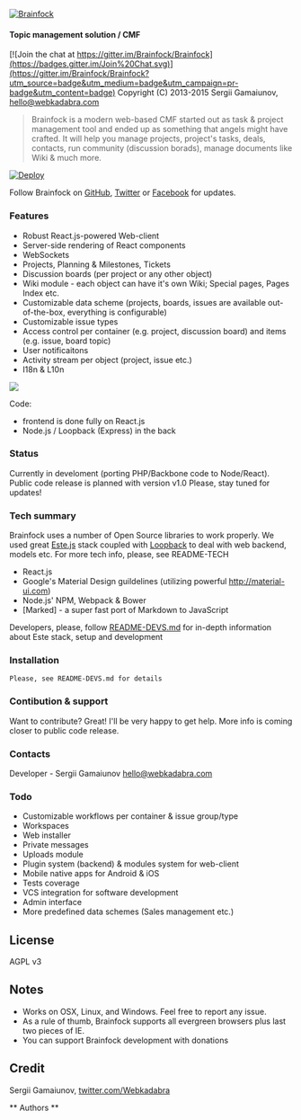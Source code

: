 [![Brainfock](https://brainfock.files.wordpress.com/2014/11/logo_greenhex_trans.png?w=250)](http://brainfock.org)

#### Topic management solution / CMF

[![Join the chat at https://gitter.im/Brainfock/Brainfock](https://badges.gitter.im/Join%20Chat.svg)](https://gitter.im/Brainfock/Brainfock?utm_source=badge&utm_medium=badge&utm_campaign=pr-badge&utm_content=badge)
Copyright (C) 2013-2015 Sergii Gamaiunov, <hello@webkadabra.com>

> Brainfock is a modern web-based CMF started out as task & project management tool and ended up as something that angels might have crafted. It  will help you manage projects, project's tasks, deals, contacts, run community (discussion borads), manage documents like Wiki & much more.

[![Deploy](https://www.herokucdn.com/deploy/button.png)](https://heroku.com/deploy)

Follow Brainfock on [GitHub](https://github.com/Brainfock/Brainfock), [Twitter](https://twitter.com/brainfockapp) or [Facebook](https://www.facebook.com/Brainfock) for updates.

### Features

- Robust React.js-powered Web-client
- Server-side rendering of React components
- WebSockets
- Projects, Planning & Milestones, Tickets
- Discussion boards (per project or any other object)
- Wiki module - each object can have it's own Wiki; Special pages, Pages Index etc.
- Customizable data scheme (projects, boards, issues are available out-of-the-box, everything is configurable)
- Customizable issue types
- Access control per container (e.g. project, discussion board) and items (e.g. issue, board topic)
- User notificaitons
- Activity stream per object (project, issue etc.)
- I18n & L10n

![](http://i57.tinypic.com/5cjfkh.png)

Code:
- frontend is done fully on React.js
- Node.js / Loopback (Express) in the back


### Status

Currently in develoment (porting PHP/Backbone code to Node/React). Public code release is planned with version v1.0
Please, stay tuned for updates!

### Tech summary

Brainfock uses a number of Open Source libraries to work properly. We used great [Este.js](https://github.com/este/este) stack
coupled with [Loopback](http://loopback.io/) to deal with web backend, models etc. For more tech info, please, see README-TECH

* React.js
* Google's Material Design guildelines (utilizing powerful <http://material-ui.com>)
* Node.js' NPM, Webpack & Bower
* [Marked] - a super fast port of Markdown to JavaScript

Developers, please, follow [README-DEVS.md](/README-DEVS.md) for in-depth information about Este stack, setup and development

### Installation

```
Please, see README-DEVS.md for details
```

### Contibution & support
Want to contribute? Great! I'll be very happy to get help. More info is coming closer to public code release.

### Contacts
Developer - Sergii Gamaiunov <hello@webkadabra.com>

### Todo
- Customizable workflows per container & issue group/type
- Workspaces
- Web installer
- Private messages
- Uploads module
- Plugin system (backend) & modules system for web-client
- Mobile native apps for Android & iOS
- Tests coverage
- VCS integration for software development
- Admin interface
- More predefined data schemes (Sales management etc.)

License
---

AGPL v3

## Notes

- Works on OSX, Linux, and Windows. Feel free to report any issue.
- As a rule of thumb, Brainfock supports all evergreen browsers plus last two pieces of IE.
- You can support Brainfock development with donations

## Credit

Sergii Gamaiunov, [twitter.com/Webkadabra](https://twitter.com/Webkadabra)

** Authors **

[sergii gamaiunov]:http://webkadabra.com/
